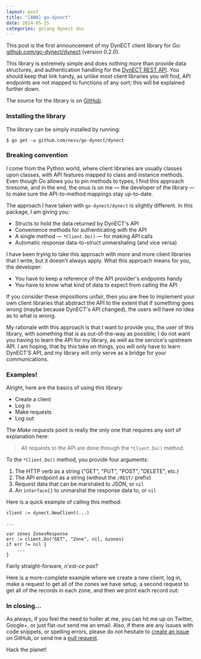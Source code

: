 ```yaml
---
layout: post
title: "[ANN] go-dynect"
date: 2014-05-15
categories: golang dynect dns
---
```


This post is the first announcement of my DynECT client library for Go:
[github.com/go-dynect/dynect](https://github.com/nesv/go-dynect) (version
0.2.0).

This library is extremely simple and does nothing more than provide data
structures, and authentication handling for the
[DynECT REST API](https://help.dynect.net/rest-resources/). You should keep
that link handy, as unlike most client libraries you will find, API endpoints
are not mapped to functions of any sort; this will be explained further down.

The source for the library is on [GitHub](https://github.com/nesv/go-dynect).

### Installing the library

The library can be simply installed by running:

	$ go get -u github.com/nesv/go-dynect/dynect
	
### Breaking convention

I come from the Python world, where client libraries are usually classes upon
classes, with API features mapped to class and instance methods. Even though Go
allows you to pin methods to types, I find this approach tiresome, and in the
end, the onus is on me &mdash; the developer of the library &mdash; to make sure
the API-to-method mappings stay up-to-date.

The approach I have taken with `go-dynect/dynect` is slightly different. In this
package, I am giving you:

- Structs to hold the data returned by DynECT's API
- Convenience methods for authenticating with the API
- A single method &mdash; `*Client.Do()` &mdash; for making API calls
- Automatic response data-to-struct unmarshaling (and vice versa)

I have been trying to take this approach with more and more client libraries
that I write, but it doesn't always apply. What this approach means for you, the
developer:

- You have to keep a reference of the API provider's endpoints handy
- You have to know what kind of data to expect from calling the API

If you consider these impositions unfair, then you are free to implement your
own client libraries that abstract the API to the extent that if something goes
wrong (maybe because DynECT's API changed), the users will have no idea as to
what is wrong.

My rationale with this approach is that I want to provide you, the user of this
library, with something that is as out-of-the-way as possible; I do not want you
having to learn the API for my library, as well as the service's upstream API. I
am hoping, that by this take on things, you will only have to learn DynECT'S
API, and my library will only serve as a bridge for your communications.

### Examples!

Alright, here are the basics of using this library:

- Create a client
- Log in
- Make requests
- Log out

The *Make requests* point is really the only one that requires any sort of
explanation here:

> All requests to the API are done through the `*Client.Do()` method.

To the `*Client.Do()` method, you provide four arguments:

1. The HTTP verb as a string ("GET", "PUT", "POST", "DELETE", etc.)
2. The API endpoint as a string (without the `/REST/` prefix)
3. Request data that can be marshaled to JSON, or `nil`
4. An `interface{}` to unmarshal the response data to, or `nil`

Here is a quick example of calling this method:

	client := dynect.NewClient(...)
	
	...
	
	var zones ZonesResponse
	err := client.Do("GET", "Zone", nil, &zones)
	if err != nil {
		...
	}
	
Fairly straight-forware, *n'est-ce pas*?

Here is a more-complete example where we create a new client, log in, make a
request to get all of the zones we have setup, a second request to get all of
the records in each zone, and then we print each record out:

<script src="https://gist.github.com/nesv/e0dd1f7c4e39820b7d23.js"></script>

### In closing...

As always, if you feel the need to holler at me, you can hit me up on Twitter,
Google+, or just flat-out send me an email. Also, if there are any issues with
code snippets, or spelling errors, please do not hesitate to
[create an issue](https://github.com/nesv/nesv.github.io/issues/new) on
GitHub, or send me a
[pull request](https://github.com/nesv/nesv.github.io/compare/).

Hack the planet!

